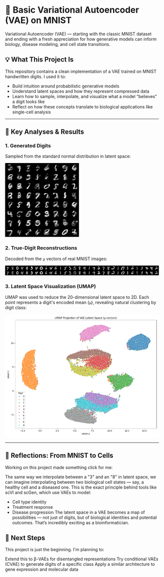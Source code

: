 # 🧠 Basic Variational Autoencoder (VAE) on MNIST

Variational Autoencoder (VAE) — starting with the classic MNIST dataset and ending with a fresh appreciation for how generative models can inform biology, disease modeling, and cell state transitions.

## 💡 What This Project Is
This repository contains a clean implementation of a VAE trained on MNIST handwritten digits. I used it to:

- Build intuition around probabilistic generative models
- Understand latent spaces and how they represent compressed data
- Learn how to sample, interpolate, and visualize what a model “believes” a digit looks like
- Reflect on how these concepts translate to biological applications like single-cell analysis

---

## 🌟 Key Analyses & Results

### 1. Generated Digits  
Sampled from the standard normal distribution in latent space:

![Generated Digits](generated_digits.png)

### 2. True-Digit Reconstructions  
Decoded from the `μ` vectors of real MNIST images:

![Reconstructed Digits](real_vs_recon.png)

### 3. Latent Space Visualization (UMAP)  
UMAP was used to reduce the 20-dimensional latent space to 2D. Each point represents a digit's encoded mean (`μ`), revealing natural clustering by digit class:

![UMAP of Latent Space](latent_space_UMAP.png)

---


## 🧪 Reflections: From MNIST to Cells
Working on this project made something click for me:

The same way we interpolate between a "3" and an "8" in latent space, we can imagine interpolating between two biological cell states — say, a healthy cell and a diseased one.
This is the exact principle behind tools like scVI and scGen, which use VAEs to model:

- Cell type identity
- Treatment response
- Disease progression
The latent space in a VAE becomes a map of possibilities — not just of digits, but of biological identities and potential outcomes. That’s incredibly exciting as a bioinformatician.

## 🚀 Next Steps
This project is just the beginning. I'm planning to:

Extend this to β-VAEs for disentangled representations
Try conditional VAEs (CVAE) to generate digits of a specific class
Apply a similar architecture to gene expression and molecular data
